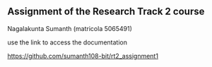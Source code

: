 ## Assignment of the Research Track 2 course 
 Nagalakunta Sumanth (matricola 5065491)

use the link to access the documentation

https://github.com/sumanth108-bit/rt2_assignment1




